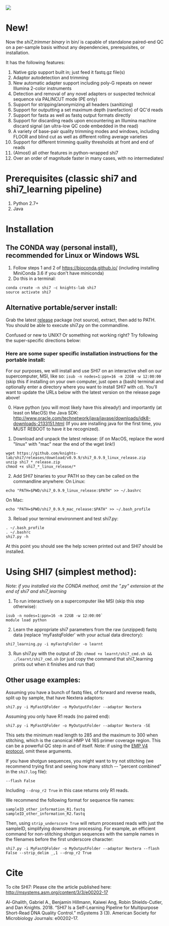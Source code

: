 ![](https://github.com/knights-lab/shi7/workflows/build/badge.svg)

# New!
Now the *shi7_trimmer binary* in bin/ is capable of standalone paired-end QC on a per-sample basis without any dependencies, prerequisites, or installation. 

It has the following features:
1. Native gzip support built in; just feed it fastq.gz file(s)
2. Adaptor autodetection and trimming
3. New automatic adapter support including poly-G repeats on newer Illumina 2-color instruments
4. Detection and removal of any novel adapters or suspected technical sequence via PALINCUT mode (PE only)
5. Support for stripping/anonymizing all headers (sanitizing)
6. Support for outputting a set maximum depth (rarefaction) of QC'd reads
7. Support for fasta as well as fastq output formats directly
8. Support for discarding reads upon encountering an Illumina machine discard signal (an ultra-low QC code embedded in the read)
9. A variety of base-pair quality trimming modes and windows, including FLOOR and blind cut as well as different rolling average varieties
10. Support for different trimming quality thresholds at front and end of reads
11. (Almost) all other features in python-wrapped shi7
12. Over an order of magnitude faster in many cases, with no intermediates!

# Prerequisites (classic shi7 and shi7_learning pipeline)
1. Python 2.7+
2. Java

# Installation

## The CONDA way (personal install), recommended for Linux or Windows WSL
1. Follow steps 1 and 2 of https://bioconda.github.io/ (including installing MiniConda 3.6 if you don't have miniconda)
2. Do this in a terminal:
```
conda create -n shi7 -c knights-lab shi7
source activate shi7
```

## Alternative portable/server install:
Grab the latest [release](https://github.com/knights-lab/shi7/releases) package (not source), extract, then add to PATH. You should be able to execute shi7.py on the commandline. 

Confused or new to UNIX? Or something not working right? Try following the super-specific directions below:

### Here are some super specific installation instructions for the portable install:
For our purposes, we will install and use SHI7 on an interactive shell on our supercomputer, MSI, like so: `isub -n nodes=1:ppn=16 -m 22GB -w 12:00:00` (skip this if installing on your own computer, just open a (bash) terminal and optionally enter a directory where you want to install SHI7 with `cd`). You'll want to update the URLs below with the latest version on the release page above!

0. Have python (you will most likely have this already!) and importantly (at least on MacOS) the Java SDK:  http://www.oracle.com/technetwork/java/javase/downloads/jdk8-downloads-2133151.html
(If you are installing java for the first time, you MUST REBOOT to have it be recognized).

1. Download and unpack the latest release: 
(if on MacOS, replace the word "linux" with "mac" near the end of the wget link!)
 ```
wget https://github.com/knights-lab/shi7/releases/download/v0.9.9/shi7_0.9.9_linux_release.zip
unzip shi7_*_release.zip
chmod +x shi7_*_linux_release/*
 ```
2. Add SHI7 binaries to your PATH so they can be called on the commandline anywhere:
On Linux:
```
echo "PATH=$PWD/shi7_0.9.9_linux_release:$PATH" >> ~/.bashrc
```
On Mac:
```
echo "PATH=$PWD/shi7_0.9.9_mac_release:$PATH" >> ~/.bash_profile
```
3. Reload your terminal environment and test shi7.py:
```
. ~/.bash_profile
. ~/.bashrc
shi7.py -h
```
At this point you should see the help screen printed out and SHI7 should be installed.

# Using SHI7 (simplest method):
*Note: if you installed via the CONDA method, omit the ".py" extension at the end of shi7 and shi7_learning*

1. To run interactively on a supercomputer like MSI (skip this step otherwise): 
```
isub -n nodes=1:ppn=16 -m 22GB -w 12:00:00`
module load python
```
2. Learn the appropriate shi7 parameters from the raw (unzipped) fastq data (replace 'myFastqFolder' with your actual data directory):
```
shi7_learning.py -i myFastqFolder -o learnt
```
3. Run shi7.py with the output of 2b:
`chmod +x learnt/shi7_cmd.sh && ./learnt/shi7_cmd.sh`
(or just copy the command that shi7_learning prints out when it finishes and run that)

## Other usage examples:

Assuming you have a bunch of fastq files, of forward and reverse reads, split up by sample, that have Nextera adaptors: 

`shi7.py -i MyFastQFolder -o MyOutputFolder --adaptor Nextera`

Assuming you only have R1 reads (no paired end):

`shi7.py -i MyFastQFolder -o MyOutputFolder --adaptor Nextera -SE`

This sets the minimum read length to 285 and the maximum to 300 when stitching, which is the canonical HMP V4 16S primer coverage region. This can be a powerful QC step in and of itself. Note: if using the [EMP V4 protocol](http://press.igsb.anl.gov/earthmicrobiome/protocols-and-standards/16s/), omit these arguments.

If you have shotgun sequences, you might want to try not stitching (we recommend trying first and seeing how many stitch -- "percent combined" in the `shi7.log` file):

`--flash False`

Including `--drop_r2 True` in this case returns only R1 reads.

We recommend the following format for sequence file names:
```
sampleID_other_information_R1.fastq
sampleID_other_information_R2.fastq
```
Then, using `strip_underscore True` will return processed reads with just the sampleID, simplifying downstream processing. For example, an efficient command for non-stitching shotgun sequences with the sample names in the filenames before the first underscore character:

`shi7.py -i MyFastQFolder -o MyOutputFolder --adaptor Nextera --flash False --strip_delim _,1 --drop_r2 True`

# Cite

To cite SHI7:
Please cite the article published here: http://msystems.asm.org/content/3/3/e00202-17 

Al-Ghalith, Gabriel A., Benjamin Hillmann, Kaiwei Ang, Robin Shields-Cutler, and Dan Knights. 2018. “SHI7 Is a Self-Learning Pipeline for Multipurpose Short-Read DNA Quality Control.” mSystems 3 (3). American Society for Microbiology Journals: e00202–17. 

